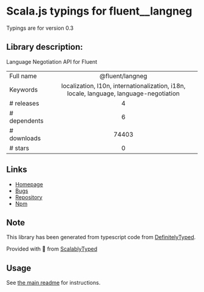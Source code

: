
# Scala.js typings for fluent__langneg

Typings are for version 0.3

## Library description:
Language Negotiation API for Fluent

|                    |                 |
| ------------------ | :-------------: |
| Full name          | @fluent/langneg |
| Keywords           | localization, l10n, internationalization, i18n, locale, language, language-negotiation |
| # releases         | 4 |
| # dependents       | 6 |
| # downloads        | 74403 |
| # stars            | 0 |

## Links
- [Homepage](https://projectfluent.org)
- [Bugs](https://github.com/projectfluent/fluent.js/issues)
- [Repository](https://github.com/projectfluent/fluent.js)
- [Npm](https://www.npmjs.com/package/%40fluent%2Flangneg)
    


## Note
This library has been generated from typescript code from [DefinitelyTyped](https://definitelytyped.org).

Provided with :purple_heart: from [ScalablyTyped](https://github.com/oyvindberg/ScalablyTyped)

## Usage
See [the main readme](../../readme.md) for instructions.


